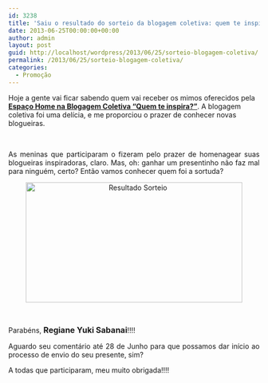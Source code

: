 ```yaml
---
id: 3238
title: 'Saiu o resultado do sorteio da blogagem coletiva: quem te inspira?'
date: 2013-06-25T00:00:00+00:00
author: admin
layout: post
guid: http://localhost/wordpress/2013/06/25/sorteio-blogagem-coletiva/
permalink: /2013/06/25/sorteio-blogagem-coletiva/
categories:
  - Promoção
---
```

Hoje a gente vai ficar sabendo quem vai receber os mimos oferecidos pela [**Espaço Home na Blogagem Coletiva “Quem te inspira?”**](http://www.trololodemulher.com.br/2013/06/14/blogagem-coletiva/). A blogagem coletiva foi uma delícia, e me proporciou o prazer de conhecer novas blogueiras.

&nbsp;

<p align="justify">
  As meninas que participaram o fizeram pelo prazer de homenagear suas blogueiras inspiradoras, claro. Mas, oh: ganhar um presentinho não faz mal para ninguém, certo? Então vamos conhecer quem foi a sortuda?
</p>

<!--more-->

<p align="center">
  <a href="http://www.trololodemulher.com.br/blog/wp-content/uploads/2013/06/Resultado-Sorteio.png"><img class="alignnone size-full wp-image-9567" alt="Resultado Sorteio" src="http://www.trololodemulher.com.br/blog/wp-content/uploads/2013/06/Resultado-Sorteio.png" width="434" height="241" /></a>
</p>

&nbsp;

<p align="justify">
  Parabéns, <strong><span style="font-size: medium;">Regiane Yuki Sabanai</span></strong>!!!!
</p>

<p align="justify">
  Aguardo seu comentário até 28 de Junho para que possamos dar início ao processo de envio do seu presente, sim?
</p>

<p align="justify">
  A todas que participaram, meu muito obrigada!!!!
</p>